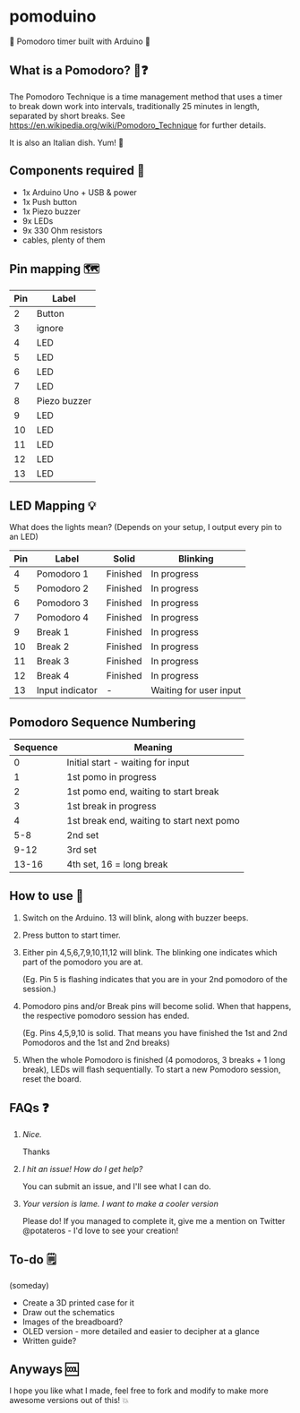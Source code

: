 # pomoduino

:tomato: Pomodoro timer built with Arduino :tomato:

## What is a Pomodoro? :tomato::question: 

The Pomodoro Technique is a time management method that uses a timer to break down work into intervals, traditionally 25 minutes in length, separated by short breaks. See https://en.wikipedia.org/wiki/Pomodoro_Technique for further details.

It is also an Italian dish. Yum! :pizza:

## Components required :electric_plug:

- 1x Arduino Uno + USB & power
- 1x Push button
- 1x Piezo buzzer
- 9x LEDs
- 9x 330 Ohm resistors
- cables, plenty of them

## Pin mapping :world_map:

| Pin | Label        |
| --- | ------------ |
| 2   | Button       |
| 3   | ignore       |
| 4   | LED          |
| 5   | LED          |
| 6   | LED          |
| 7   | LED          |
| 8   | Piezo buzzer |
| 9   | LED          |
| 10  | LED          |
| 11  | LED          |
| 12  | LED          |
| 13  | LED          |

## LED Mapping :bulb:

What does the lights mean? (Depends on your setup, I output every pin to an LED)

| Pin | Label           | Solid    | Blinking               |
| --- | --------------- | -------- | ---------------------- |
| 4   | Pomodoro 1      | Finished | In progress            |
| 5   | Pomodoro 2      | Finished | In progress            |
| 6   | Pomodoro 3      | Finished | In progress            |
| 7   | Pomodoro 4      | Finished | In progress            |
| 9   | Break 1         | Finished | In progress            |
| 10  | Break 2         | Finished | In progress            |
| 11  | Break 3         | Finished | In progress            |
| 12  | Break 4         | Finished | In progress            |
| 13  | Input indicator | -        | Waiting for user input |

## Pomodoro Sequence Numbering

| Sequence | Meaning                                   |
| -------- | ----------------------------------------- |
| 0        | Initial start - waiting for input         |
| 1        | 1st pomo in progress                      |
| 2        | 1st pomo end, waiting to start break      |
| 3        | 1st break in progress                     |
| 4        | 1st break end, waiting to start next pomo |
| 5-8      | 2nd set                                   |
| 9-12     | 3rd set                                   |
| 13-16    | 4th set, 16 = long break                  |

## How to use :thinking:

1. Switch on the Arduino. 13 will blink, along with buzzer beeps.

1. Press button to start timer.

1. Either pin 4,5,6,7,9,10,11,12 will blink. The blinking one indicates which part of the pomodoro you are at.

   (Eg. Pin 5 is flashing indicates that you are in your 2nd pomodoro of the session.)

1. Pomodoro pins and/or Break pins will become solid. When that happens, the respective pomodoro session has ended.

   (Eg. Pins 4,5,9,10 is solid. That means you have finished the 1st and 2nd Pomodoros and the 1st and 2nd breaks)

1. When the whole Pomodoro is finished (4 pomodoros, 3 breaks + 1 long break), LEDs will flash sequentially. To start a new Pomodoro session, reset the board.

## FAQs :question:

1. _Nice._

   Thanks

2. _I hit an issue! How do I get help?_

   You can submit an issue, and I'll see what I can do.

3. _Your version is lame. I want to make a cooler version_

   Please do! If you managed to complete it, give me a mention on Twitter @potateros - I'd love to see your creation!

## To-do :spiral_notepad:

(someday)

- Create a 3D printed case for it
- Draw out the schematics
- Images of the breadboard?
- OLED version - more detailed and easier to decipher at a glance
- Written guide?

## Anyways :cool:

I hope you like what I made, feel free to fork and modify to make more awesome versions out of this! :boom:

